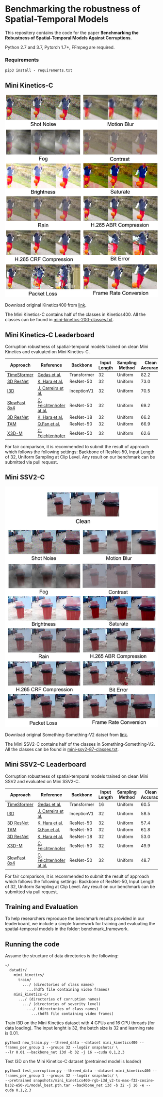 # Benchmarking the robustness of Spatial-Temporal Models

This repositery contains the code for the paper **Benchmarking the Robustness of Spatial-Temporal Models Against Corruptions**.

Python 2.7 and 3.7, Pytorch 1.7+, FFmpeg are required.

### Requirements

```buildoutcfg
pip3 install - requirements.txt
```
## Mini Kinetics-C
![image info](assets/mini_kinetics-c_samples.jpg)

Download original Kinetics400 from [link](https://deepmind.com/research/open-source/kinetics).

The Mini Kinetics-C contains half of the classes in Kinetics400. All the classes can be found in [mini-kinetics-200-classes.txt](data/mini-kinetics-200-classes.txt).

## Mini Kinetics-C Leaderboard

Corruption robustness of spatial-temporal models trained on clean Mini Kinetics and evaluated on Mini Kinetics-C.

| Approach | Reference | Backbone | Input Length| Sampling Method | Clean Accuracy |mPC | rPC |
| --- |--- |--- |--- |--- |--- |--- |--- |
|[TimeSformer](https://github.com/facebookresearch/TimeSformer)|[Gedas et al.](https://arxiv.org/pdf/2102.05095.pdf)| Transformer|32|Uniform|82.2|71.4|86.9
|[3D ResNet](https://github.com/kenshohara/3D-ResNets-PyTorch)| [K. Hara et al.](https://openaccess.thecvf.com/content_cvpr_2018/html/Hara_Can_Spatiotemporal_3D_CVPR_2018_paper.html)|ResNet-50|32|Uniform|73.0|59.2|81.1|
| [I3D](https://github.com/deepmind/kinetics-i3d)| [J. Carreira et al.](https://arxiv.org/abs/1705.07750)| InceptionV1|32|Uniform|70.5|57.7|81.8|
|[SlowFast 8x4](https://github.com/facebookresearch/SlowFast)| [C. Feichtenhofer at al.](https://arxiv.org/abs/1812.03982) |ResNet-50|32|Uniform|69.2|54.3|78.5|
|[3D ResNet](https://github.com/kenshohara/3D-ResNets-PyTorch)| [K. Hara et al.](https://openaccess.thecvf.com/content_cvpr_2018/html/Hara_Can_Spatiotemporal_3D_CVPR_2018_paper.html)|ResNet-18|32|Uniform|66.2|53.3|80.5|
|[TAM](https://github.com/IBM/bLVNet-TAM)| [Q.Fan et al.](https://arxiv.org/abs/1912.00869) |ResNet-50|32|Uniform|66.9|50.8|75.9|
|[X3D-M](https://github.com/facebookresearch/SlowFast)| [C. Feichtenhofer](https://arxiv.org/abs/2004.04730) |ResNet-50|32|Uniform|62.6|48.6|77.6


For fair comparison, it is recommended to submit the result of approach which follows the following settings:
Backbone of ResNet-50, Input Length of 32, Uniform Sampling at Clip Level. Any result on our benchmark can be submitted via pull request.

## Mini SSV2-C
![image info](assets/mini_ssv2-c_samples.jpg)

Download original Something-Something-V2 datset from [link](https://20bn.com/datasets/something-something).

The Mini SSV2-C contains half of the classes in Something-Something-V2. All the classes can be found in [mini-ssv2-87-classes.txt](data/mini-ssv2-87-classes.txt).

## Mini SSV2-C Leaderboard

Corruption robustness of spatial-temporal models trained on clean Mini SSV2 and evaluated on Mini SSV2-C.

| Approach | Reference | Backbone | Input Length| Sampling Method | Clean Accuracy |mPC | rPC |
| --- |--- |--- |--- |--- |--- |--- |--- |
|[TimeSformer](https://github.com/facebookresearch/TimeSformer)|[Gedas et al.](https://arxiv.org/pdf/2102.05095.pdf)| Transformer|16|Uniform|60.5 | 49.7 |82.1
| [I3D](https://github.com/deepmind/kinetics-i3d)| [J. Carreira et al.](https://arxiv.org/abs/1705.07750)| InceptionV1|32|Uniform|58.5|47.8|81.7|
|[3D ResNet](https://github.com/kenshohara/3D-ResNets-PyTorch)| [K. Hara et al.](https://openaccess.thecvf.com/content_cvpr_2018/html/Hara_Can_Spatiotemporal_3D_CVPR_2018_paper.html)|ResNet-50|32|Uniform|57.4|46.6|81.2|
|[TAM](https://github.com/IBM/bLVNet-TAM)| [Q.Fan et al.](https://arxiv.org/abs/1912.00869) |ResNet-50|32|Uniform|61.8|45.7|73.9|
|[3D ResNet](https://github.com/kenshohara/3D-ResNets-PyTorch)| [K. Hara et al.](https://openaccess.thecvf.com/content_cvpr_2018/html/Hara_Can_Spatiotemporal_3D_CVPR_2018_paper.html)|ResNet-18|32|Uniform|53.0|42.6|80.3|
|[X3D-M](https://github.com/facebookresearch/SlowFast)| [C. Feichtenhofer](https://arxiv.org/abs/2004.04730) |ResNet-50|32|Uniform|49.9|40.7|81.6|
|[SlowFast 8x4](https://github.com/facebookresearch/SlowFast)| [C. Feichtenhofer at al.](https://arxiv.org/abs/1812.03982) |ResNet-50|32|Uniform|48.7|38.4|78.8|



For fair comparison, it is recommended to submit the result of approach which follows the following settings:
Backbone of ResNet-50, Input Length of 32, Uniform Sampling at Clip Level. Any result on our benchmark can be submitted via pull request.

## Training and Evaluation

To help researchers reproduce the benchmark results provided in our leaderboard, we include a simple framework for training and evaluating the spatial-temporal models in the folder: benchmark_framework.

## Running the code

Assume the structure of data directories is the following:

```misc
~/
  datadir/
    mini_kinetics/
      train/
        .../ (directories of class names)
          ...(hdf5 file containing video frames)
    mini_kinetics-c/
      .../ (directories of corruption names)
        .../ (directories of severity level)
          .../ (directories of class names)
            ...(hdf5 file containing video frames)
```
Train I3D on the Mini Kinetics dataset with 4 GPUs and 16 CPU threads (for data loading). The input lenght is 32, the batch size is 32 and learning rate is 0.01.
```buildoutcfg
python3 new_train.py --threed_data --dataset mini_kinetics400 --frames_per_group 1 --groups 32 --logdir snapshots/ \
--lr 0.01 --backbone_net i3d -b 32 -j 16 --cuda 0,1,2,3

```
Test I3D on the Mini Kinetics-C dataset (pretrained model is loaded)
```buildoutcfg
python3 test_corruption.py --threed_data --dataset mini_kinetics400 --frames_per_group 1 --groups 32 --logdir snapshots/ \
--pretrained snapshots/mini_kinetics400-rgb-i3d_v2-ts-max-f32-cosine-bs32-e50-v1/model_best.pth.tar --backbone_net i3d -b 32 -j 16 -e --cuda 0,1,2,3

```